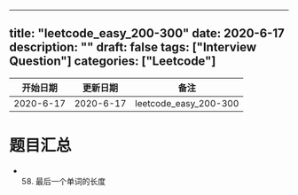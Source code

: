 
---
title: "leetcode_easy_200-300"
date: 2020-6-17
description: ""
draft: false
tags: ["Interview Question"]
categories: ["Leetcode"]
---


| 开始日期     | 更新日期     | 备注     |
| --------- | ------------ | -------- |
| 2020-6-17 | 2020-6-17 | leetcode_easy_200-300|


#  题目汇总

- 58. 最后一个单词的长度





